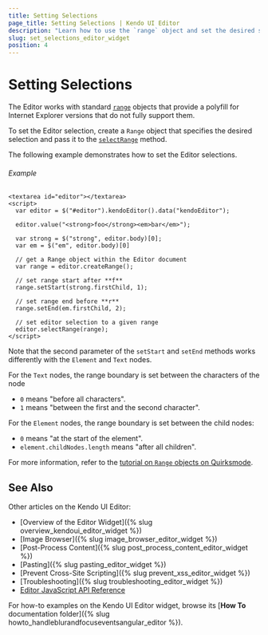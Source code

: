 ```yaml
---
title: Setting Selections
page_title: Setting Selections | Kendo UI Editor
description: "Learn how to use the `range` object and set the desired selections in the Kendo UI Editor widget."
slug: set_selections_editor_widget
position: 4
---
```


# Setting Selections

The Editor works with standard [`range`](https://developer.mozilla.org/en/docs/Web/API/Range) objects that provide a polyfill for Internet Explorer versions that do not fully support them.

To set the Editor selection, create a `Range` object that specifies the desired selection and pass it to the [`selectRange`](/api/javascript/ui/editor/methods/selectrange) method.

The following example demonstrates how to set the Editor selections.

###### Example

    <textarea id="editor"></textarea>
    <script>
      var editor = $("#editor").kendoEditor().data("kendoEditor");

      editor.value("<strong>foo</strong><em>bar</em>");

      var strong = $("strong", editor.body)[0];
      var em = $("em", editor.body)[0]

      // get a Range object within the Editor document
      var range = editor.createRange();

      // set range start after **f**
      range.setStart(strong.firstChild, 1);

      // set range end before **r**
      range.setEnd(em.firstChild, 2);

      // set editor selection to a given range
      editor.selectRange(range);
    </script>

Note that the second parameter of the `setStart` and `setEnd` methods works differently with the `Element` and `Text` nodes.

For the `Text` nodes, the range boundary is set between the characters of the node
* `0` means "before all characters".
* `1` means "between the first and the second character".

For the `Element` nodes, the range boundary is set between the child nodes:
* `0` means "at the start of the element".
* `element.childNodes.length` means "after all children".

For more information, refer to the [tutorial on `Range` objects on Quirksmode](http://www.quirksmode.org/dom/range_intro.html).

## See Also

Other articles on the Kendo UI Editor:

* [Overview of the Editor Widget]({% slug overview_kendoui_editor_widget %})
* [Image Browser]({% slug image_browser_editor_widget %})
* [Post-Process Content]({% slug post_process_content_editor_widget %})
* [Pasting]({% slug pasting_editor_widget %})
* [Prevent Cross-Site Scripting]({% slug prevent_xss_editor_widget %})
* [Troubleshooting]({% slug troubleshooting_editor_widget %})
* [Editor JavaScript API Reference](/api/javascript/ui/editor)

For how-to examples on the Kendo UI Editor widget, browse its [**How To** documentation folder]({% slug howto_handleblurandfocuseventsangular_editor %}).
